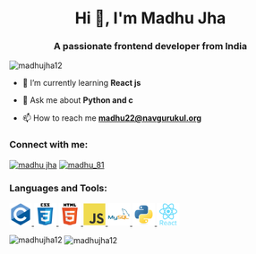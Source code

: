 <h1 align="center">Hi 👋, I'm Madhu Jha</h1>
<h3 align="center">A passionate frontend developer from India</h3>

<p align="left"> <img src="https://komarev.com/ghpvc/?username=madhujha12&label=Profile%20views&color=0e75b6&style=flat" alt="madhujha12" /> </p>

- 🌱 I’m currently learning **React js**

- 💬 Ask me about **Python and c**

- 📫 How to reach me **madhu22@navgurukul.org**

<h3 align="left">Connect with me:</h3>
<p align="left">
<a href="https://linkedin.com/in/madhu jha" target="blank"><img align="center" src="https://raw.githubusercontent.com/rahuldkjain/github-profile-readme-generator/master/src/images/icons/Social/linked-in-alt.svg" alt="madhu jha" height="30" width="40" /></a>
<a href="https://www.codechef.com/users/madhu_81" target="blank"><img align="center" src="https://cdn.jsdelivr.net/npm/simple-icons@3.1.0/icons/codechef.svg" alt="madhu_81" height="30" width="40" /></a>
</p>

<h3 align="left">Languages and Tools:</h3>
<p align="left"> <a href="https://www.cprogramming.com/" target="_blank" rel="noreferrer"> <img src="https://raw.githubusercontent.com/devicons/devicon/master/icons/c/c-original.svg" alt="c" width="40" height="40"/> </a> <a href="https://www.w3schools.com/css/" target="_blank" rel="noreferrer"> <img src="https://raw.githubusercontent.com/devicons/devicon/master/icons/css3/css3-original-wordmark.svg" alt="css3" width="40" height="40"/> </a> <a href="https://www.w3.org/html/" target="_blank" rel="noreferrer"> <img src="https://raw.githubusercontent.com/devicons/devicon/master/icons/html5/html5-original-wordmark.svg" alt="html5" width="40" height="40"/> </a> <a href="https://developer.mozilla.org/en-US/docs/Web/JavaScript" target="_blank" rel="noreferrer"> <img src="https://raw.githubusercontent.com/devicons/devicon/master/icons/javascript/javascript-original.svg" alt="javascript" width="40" height="40"/> </a> <a href="https://www.mysql.com/" target="_blank" rel="noreferrer"> <img src="https://raw.githubusercontent.com/devicons/devicon/master/icons/mysql/mysql-original-wordmark.svg" alt="mysql" width="40" height="40"/> </a> <a href="https://www.python.org" target="_blank" rel="noreferrer"> <img src="https://raw.githubusercontent.com/devicons/devicon/master/icons/python/python-original.svg" alt="python" width="40" height="40"/> </a> <a href="https://reactjs.org/" target="_blank" rel="noreferrer"> <img src="https://raw.githubusercontent.com/devicons/devicon/master/icons/react/react-original-wordmark.svg" alt="react" width="40" height="40"/> </a> </p>

<p><img align="left" src="https://github-readme-stats.vercel.app/api/top-langs?username=madhujha12&show_icons=true&locale=en&layout=compact" alt="madhujha12" /></p>

<p>&nbsp;<img align="center" src="https://github-readme-stats.vercel.app/api?username=madhujha12&show_icons=true&locale=en" alt="madhujha12" /></p>
